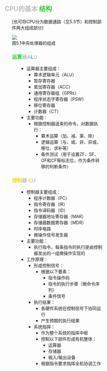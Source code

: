 <div style="float: left; width: 64%; padding: 1%;">

##  <span style="color: silver;">CPU的基本 <span style="color: LimeGreen;">结构  

<ul>

<span style="font-size: 14px;">[也可将CPU分为数据通路（见5.3节）和控制部件两大组成部分]

![](https://cdn-mineru.openxlab.org.cn/model-mineru/prod/4b9660fe8f486ff3097ffb4d9a7cf8d43ce70d8af78ba631a7eee723b6a34fa0.jpg)  
图5.1中央处理器的组成  

###  <span style="color: LimeGreen;">运算</span><span style="color: silver;">器<span style="color: LightSkyBlue;">A</span><span style="color: LimeGreen;">L</span>U

<ul>

- 运算器主要组成：
  - 算术逻辑单元（ALU）
  - 暂存寄存器
  - 累加寄存器（ACC）
  - 通用寄存器组（GPRs）
  - 程序状态字寄存器（PSW）
  - 移位寄存器
  - 计数器（CT）
- 主要功能：
  - 根据控制器送来的命令，对数据执行：
    - 算术运算（加、减、乘、除）
    - 逻辑运算（与、或、非、异或、移位、求补等）
    - 条件测试（用于设置ZF、SF、OF和CF等标志位，作为条件转移的判断条件）

</ul>

###  <span style="color: Gold;">控制<span style="color: silver;">器 <span style="color: Gold;">C</span>U  

<ul>

- 控制器主要组成：
  - 程序计数器（PC）
  - 指令寄存器（IR）
  - 指令译码器（ID）
  - 存储器地址寄存器（MAR）
  - 存储器数据寄存器（MDR）
  - 时序电路
  - 微操作信号发生器
- 主要功能：
  - 执行指令，每条指令的执行是由控制器发出的一组微操作实现的
- 工作原理：
  - 形成控制信号：
    - 根据以下要素：
      - 指令操作码
      - 指令的执行步骤（微命令序列）
      - 条件信号
  - 执行结果：
    - 各硬件系统在控制信号下协同运行
    - 产生预期的执行结果
  - 系统指挥：
    - 作为整个系统的指挥中枢
    - 控制以下部件形成有机整体：
      - 运算器
      - 存储器
      - 输入/输出设备
    - 根据指令要求指挥全机协调工作
</ul>

</ul>

</div>
<div style="float: right; width: 26%; padding: 1%;">

</div>
<div style="clear: both;"></div>
